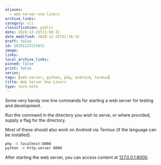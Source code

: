 ```yaml
---
aliases:
  - web-server-one-liners
archive_links: 
category: cli
classification: public
date: 2020-12-25T21:58:32
date_modified: 2020-12-25T21:58:32
draft: false
id: 20201225215832
image: 
links: 
local_archive_links: 
pinned: false
print: false
series: 
tags: [web-server, python, php, android, termux]
title: Web Server One Liners
type: tech-note
---
```


Some very handy one line commands for starting a web server for testing and development.

Run the command in the directory you wish to serve, or where provided, supply a flag for the directory.

Most of these should also work on Android via Termux (if the language can be installed).

```sh
php -S localhost:8000
python -m http.server 8000
```

After starting the web server, you can access content at [127.0.0.1:8000](http://127.0.0.1:8000).

